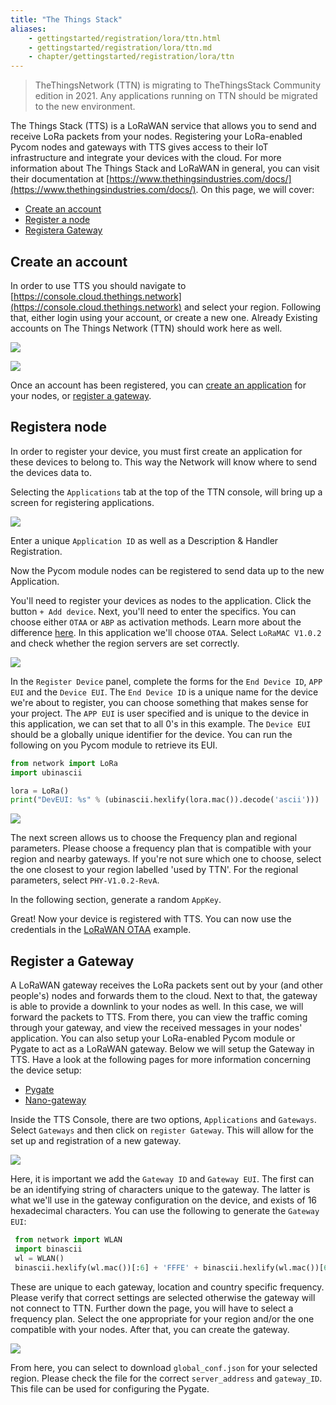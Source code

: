 ```yaml
---
title: "The Things Stack"
aliases:
    - gettingstarted/registration/lora/ttn.html
    - gettingstarted/registration/lora/ttn.md
    - chapter/gettingstarted/registration/lora/ttn
---
```


> TheThingsNetwork (TTN) is migrating to TheThingsStack Community edition in 2021. Any applications running on TTN should be migrated to the new environment.

The Things Stack (TTS) is a LoRaWAN service that allows you to send and receive LoRa packets from your nodes. Registering your LoRa-enabled Pycom nodes and gateways with TTS gives access to their IoT infrastructure and integrate your devices with the cloud. For more information about The Things Stack and LoRaWAN in general, you can visit their documentation at [https://www.thethingsindustries.com/docs/](https://www.thethingsindustries.com/docs/). On this page, we will cover:

* [Create an account](#create-an-account)
* [Register a node](#register-a-node)
* [Registera Gateway](#register-a-gateway)

## Create an account
In order to use TTS you should navigate to [https://console.cloud.thethings.network](https://console.cloud.thethings.network) and select your region. Following that, either login using your account, or create a new one. Already Existing accounts on The Things Network (TTN) should work here as well.

![](/gitbook/assets/lorawan/tts/index.png)

![](/gitbook/assets/lorawan/tts/account.png)

Once an account has been registered, you can [create an application](#register-a-node) for your nodes, or [register a gateway](#register-a-gateway).

## Registera node

In order to register your device, you must first create an application for these devices to belong to. This way the Network will know where to send the devices data to.

Selecting the `Applications` tab at the top of the TTN console, will bring up a screen for registering applications. 

![](/gitbook/assets/lorawan/tts/application.png)

Enter a unique `Application ID` as well as a Description & Handler Registration.

Now the Pycom module nodes can be registered to send data up to the new Application.

You'll need to register your devices as nodes to the application. Click the button `+ Add device`. Next, you'll need to enter the specifics. You can choose either `OTAA` or `ABP` as activation methods. Learn more about the difference [here](https://www.thethingsindustries.com/docs/devices/abp-vs-otaa/). In this application we'll choose `OTAA`. Select `LoRaMAC V1.0.2` and check whether the region servers are set correctly. 

![](/gitbook/assets/lorawan/tts/device.png)

In the `Register Device` panel, complete the forms for the `End Device ID`, `APP EUI` and the `Device EUI`. The `End Device ID` is a unique name for the device we're about to register, you can choose something that makes sense for your project. The `APP EUI` is user specified and is unique to the device in this application, we can set that to all 0's in this example. The `Device EUI` should be a globally unique identifier for the device. You can run the following on you Pycom module to retrieve its EUI.

```python
from network import LoRa
import ubinascii

lora = LoRa()
print("DevEUI: %s" % (ubinascii.hexlify(lora.mac()).decode('ascii')))
```
![](/gitbook/assets/lorawan/tts/credentials.png)

The next screen allows us to choose the Frequency plan and regional parameters. Please choose a frequency plan that is compatible with your region and nearby gateways. If you're not sure which one to choose, select the one closest to your region labelled 'used by TTN'. For the regional parameters, select `PHY-V1.0.2-RevA`.

In the following section, generate a random `AppKey`. 

Great! Now your device is registered with TTS. You can now use the credentials in the [LoRaWAN OTAA](/tutorials/networks/lora/lorawan-otaa/) example.

## Register a Gateway

A LoRaWAN gateway receives the LoRa packets sent out by your (and other people's) nodes and forwards them to the cloud. Next to that, the gateway is able to provide a downlink to your nodes as well. In this case, we will forward the packets to TTS. From there, you can view the traffic coming through your gateway, and view the received messages in your nodes' application. You can also setup your LoRa-enabled Pycom module or Pygate to act as a LoRaWAN gateway. Below we will setup the Gateway in TTS. Have a look at the following pages for more information concerning the device setup:
* [Pygate](/tutorials/expansionboards/pygate/)
* [Nano-gateway](/tutorials/networks/lora/lorawan-nano-gateway/)

Inside the TTS Console, there are two options, `Applications` and `Gateways`. Select `Gateways` and then click on `register Gateway`. This will allow for the set up and registration of a new gateway.

![](/gitbook/assets/lorawan/tts/gateway.png)

Here, it is important we add the `Gateway ID` and `Gateway EUI`. The first can be an identifying string of characters unique to the gateway. The latter is what we'll use in the gateway configuration on the device, and exists of 16 hexadecimal characters. You can use the following to generate the `Gateway EUI`:

```python
 from network import WLAN
 import binascii
 wl = WLAN()
 binascii.hexlify(wl.mac())[:6] + 'FFFE' + binascii.hexlify(wl.mac())[6:]
 ```

These are unique to each gateway, location and country specific frequency. Please verify that correct settings are selected otherwise the gateway will not connect to TTN. Further down the page, you will have to select a frequency plan. Select the one appropriate for your region and/or the one compatible with your nodes. After that, you can create the gateway.

![](/gitbook/assets/lorawan/tts/gateway2.png)

From here, you can select to download `global_conf.json` for your selected region. Please check the file for the correct `server_address` and `gateway_ID`. This file can be used for configuring the Pygate.
